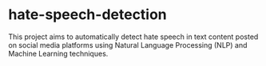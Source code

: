 # hate-speech-detection
This project aims to automatically detect hate speech in text content posted on social media platforms using Natural Language Processing (NLP) and Machine Learning techniques.

